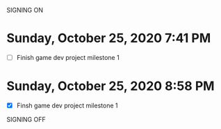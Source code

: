 SIGNING ON
# Sunday, October 25, 2020 7:41 PM
- [ ] Finish game dev project milestone 1


# Sunday, October 25, 2020 8:58 PM
- [x] Finsh game dev project milestone 1

SIGNING OFF